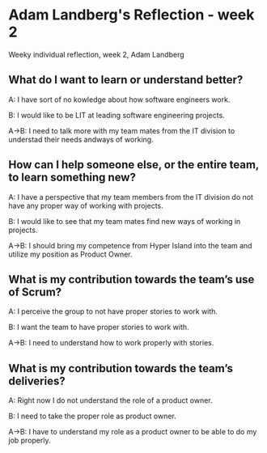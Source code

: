 # Adam Landberg's Reflection - week 2

Weeky individual reflection, week 2, Adam Landberg

## What do I want to learn or understand better?

A: I have sort of no kowledge about how software engineers work.

B: I would like to be LIT at leading software engineering projects.

A->B: I need to talk more with my team mates from the IT division to understad their needs andways of working.

## How can I help someone else, or the entire team, to learn something new?

A: I have a perspective that my team members from the IT division do not have any proper way of working with projects.

B: I would like to see that my team mates find new ways of working in projects.

A->B: I should bring my competence from Hyper Island into the team and utilize my position as Product Owner.

## What is my contribution towards the team’s use of Scrum?

A: I perceive the group to not have proper stories to work with.

B: I want the team to have proper stories to work with.

A->B: I need to understand how to work properly with stories.

## What is my contribution towards the team’s deliveries?

A: Right now I do not understand the role of a product owner.

B: I need to take the proper role as product owner.

A->B: I have to understand my role as a product owner to be able to do my job properly.
